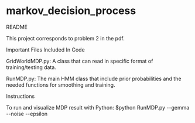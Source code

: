 # markov_decision_process

README

This project corresponds to problem 2 in the pdf.

Important Files Included In Code

GridWorldMDP.py: A class that can read in specific format of training/testing data.

RunMDP.py: The main HMM class that include prior probabilities and the needed functions for smoothing and training.


Instructions

To run and visualize MDP result with Python:
$python RunMDP.py --gemma --noise --epsilon
